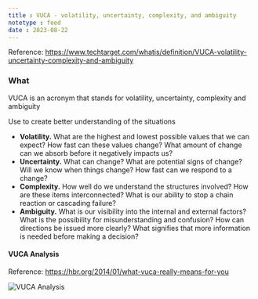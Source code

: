 ```yaml
---
title : VUCA - volatility, uncertainty, complexity, and ambiguity
notetype : feed
date : 2023-08-22
---
```


Reference: https://www.techtarget.com/whatis/definition/VUCA-volatility-uncertainty-complexity-and-ambiguity
### What
VUCA is an acronym that stands for volatility, uncertainty, complexity and ambiguity

Use to create better understanding of the situations
- **Volatility.** What are the highest and lowest possible values that we can expect? How fast can these values change? What amount of change can we absorb before it negatively impacts us?
- **Uncertainty.** What can change? What are potential signs of change? Will we know when things change? How fast can we respond to a change?
- **Complexity.** How well do we understand the structures involved? How are these items interconnected? What is our ability to stop a chain reaction or cascading failure?
- **Ambiguity.** What is our visibility into the internal and external factors? What is the possibility for misunderstanding and confusion? How can directions be issued more clearly? What signifies that more information is needed before making a decision?

#### VUCA Analysis
Reference: https://hbr.org/2014/01/what-vuca-really-means-for-you

![VUCA Analysis](https://hbr.org/resources/images/article_assets/2014/01/W_JANFEB_2014_BENNETT_VUCA_610-1448x1536.png)